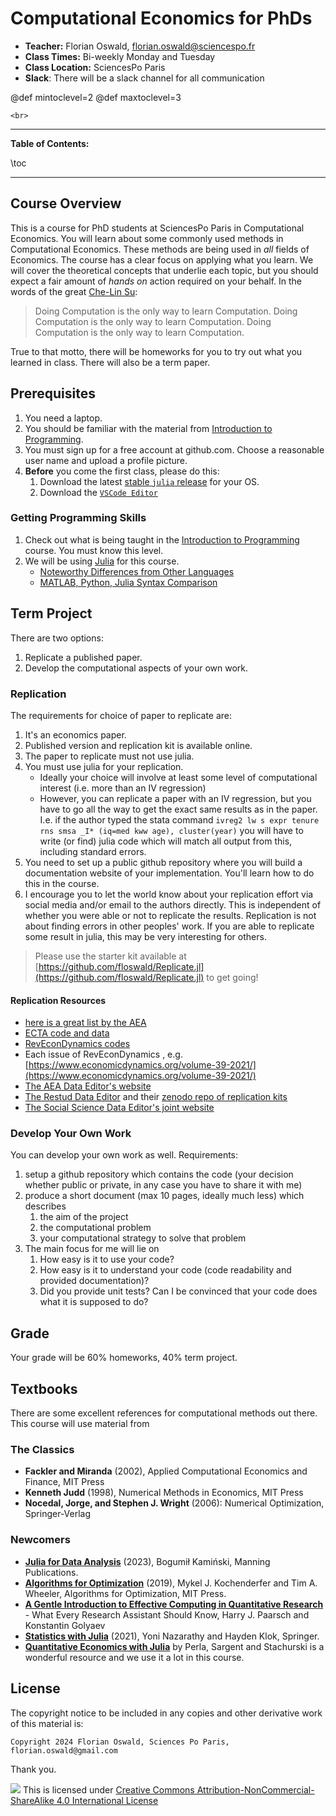 
# Computational Economics for PhDs


* **Teacher:** Florian Oswald, [florian.oswald@sciencespo.fr](mailto:florian.oswald@sciencespo.fr)
* **Class Times:** Bi-weekly Monday and Tuesday
* **Class Location:** SciencesPo Paris
* **Slack**: There will be a slack channel for all communication

@def mintoclevel=2 
@def maxtoclevel=3

~~~
<br>
~~~

---

**Table of Contents:**

\toc

---

## Course Overview

This is a course for PhD students at SciencesPo Paris in Computational Economics. You will learn about some commonly used methods in Computational Economics. These methods are being used in *all* fields of Economics. The course has a clear focus on applying what you learn. We will cover the theoretical concepts that underlie each topic, but you should expect a fair amount of *hands on* action required on your behalf. In the words of the great [Che-Lin Su](https://scholar.google.com/citations?user=6AZSMiwAAAAJ&hl=en):

> Doing Computation is the only way to learn Computation. Doing Computation is the only way to learn Computation. Doing Computation is the only way to learn Computation.

True to that motto, there will be homeworks for you to try out what you learned in class. There will also be a term paper.

## Prerequisites

1. You need a laptop. 
2. You should be familiar with the material from [Introduction to Programming](https://floswald.github.io/ScPoProgramming).
3. You must sign up for a free account at github.com. Choose a reasonable user name and upload a profile picture.
4. **Before** you come the first class, please do this:
    1. Download the latest [stable `julia` release](https://julialang.org/downloads/) for your OS.
    2. Download the [`VSCode Editor`](https://code.visualstudio.com)

### Getting Programming Skills

1. Check out what is being taught in the [Introduction to Programming](https://floswald.github.io/ScPoProgramming) course. You must know this level.
1. We will be using [Julia](http://julialang.org/) for this course. 
    - [Noteworthy Differences from Other Languages](https://docs.julialang.org/en/v1/manual/noteworthy-differences/)
    - [MATLAB, Python, Julia Syntax Comparison](http://cheatsheets.quantecon.org/)


## Term Project

There are two options:

1. Replicate a published paper.
2. Develop the computational aspects of your own work.

### Replication

The requirements for choice of paper to replicate are:

1. It's an economics paper.
1. Published version and replication kit is available online.
2. The paper to replicate must not use julia.
3. You must use julia for your replication.
    * Ideally your choice will involve at least some level of computational interest (i.e. more than an IV regression)
    * However, you can replicate a paper with an IV regression, but you have to go all the way to get the exact same results as in the paper. I.e. if the author typed the stata command `ivreg2 lw s expr tenure rns smsa _I* (iq=med kww age), cluster(year)` you will have to write (or find) julia code which will match all output from this, including standard errors.
4. You need to set up a public github repository where you will build a documentation website of your implementation. You'll learn how to do this in the course.
5. I encourage you to let the world know about your replication effort via social media and/or email to the authors directly. This is independent of whether you were able or not to replicate the results. Replication is not about finding errors in other peoples' work. If you are able to replicate some result in julia, this may be very interesting for others.

> Please use the starter kit available at [https://github.com/floswald/Replicate.jl](https://github.com/floswald/Replicate.jl) to get going!

#### Replication Resources

* [here is a great list by the AEA](https://www.aeaweb.org/rfe/showCat.php?cat_id=9)
* [ECTA code and data](https://www.econometricsociety.org/publications/econometrica/journal-materials/supplemental-materials)
* [RevEconDynamics codes](https://ideas.repec.org/s/red/ccodes.html)
* Each issue of RevEconDynamics , e.g. [https://www.economicdynamics.org/volume-39-2021/](https://www.economicdynamics.org/volume-39-2021/)
* [The AEA Data Editor's website](https://aeadataeditor.github.io/talks/)
* [The Restud Data Editor](https://restud.github.io/data-editor/replicate/#replicate-a-paper) and their [zenodo repo of replication kits](https://zenodo.org/communities/restud-replication/?page=1&size=20)
* [The Social Science Data Editor's joint website](https://social-science-data-editors.github.io/guidance/)


### Develop Your Own Work

You can develop your own work as well. Requirements:

1. setup a github repository which contains the code (your decision whether public or private, in any case you have to share it with me)
1. produce a short document (max 10 pages, ideally much less) which describes
    1. the aim of the project
    1. the computational problem
    1. your computational strategy to solve that problem
1. The main focus for me will lie on 
    1. How easy is it to use your code?
    1. How easy is it to understand your code (code readability and provided documentation)?
    1. Did you provide unit tests? Can I be convinced that your code does what it is supposed to do?

## Grade

Your grade will be 60% homeworks, 40% term project.

  

## Textbooks

There are some excellent references for computational methods out there. This course will use material from 

### The Classics

* **Fackler and Miranda** (2002), Applied Computational Economics and Finance, MIT Press
* **Kenneth Judd** (1998), Numerical Methods in Economics, MIT Press
* **Nocedal, Jorge, and Stephen J. Wright** (2006): Numerical Optimization, Springer-Verlag

### Newcomers

* [**Julia for Data Analysis**](https://www.manning.com/books/julia-for-data-analysis) (2023), Bogumił Kamiński, Manning Publications.
* [**Algorithms for Optimization**](https://mitpress.mit.edu/books/algorithms-optimization) (2019), Mykel J. Kochenderfer and Tim A. Wheeler, Algorithms for Optimization, MIT Press.
* [**A Gentle Introduction to Effective Computing in Quantitative Research**](https://mitpress.mit.edu/books/gentle-introduction-effective-computing-quantitative-research) - What Every Research Assistant Should Know, Harry J. Paarsch and Konstantin Golyaev
* [**Statistics with Julia**](https://statisticswithjulia.org) (2021), Yoni Nazarathy and Hayden Klok, Springer.
* [**Quantitative Economics with Julia**](https://julia.quantecon.org/intro.html) by Perla, Sargent and Stachurski is a wonderful resource and we use it a lot in this course. 



## License

The copyright notice to be included in any copies and other derivative work of this material is:

```
Copyright 2024 Florian Oswald, Sciences Po Paris, florian.oswald@gmail.com
```

Thank you.

![](https://licensebuttons.net/l/by-nc-sa/4.0/80x15.png) This is licensed under [Creative Commons Attribution-NonCommercial-ShareAlike 4.0 International License](http://creativecommons.org/licenses/by-nc-sa/4.0/)
